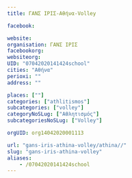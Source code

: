 ```yaml
---
title: ΓΑΝΣ ΙΡΙΣ-Αθήνα-Volley

facebook:

website:
organisation: ΓΑΝΣ ΙΡΙΣ
facebookorg:
websiteorg:
UID: "07042020141424school"
cities: "Αθήνα"
perioxi: ""
address: ""

places: [""]
categories: ["athlitismos"]
subcategories: ["volley"]
categoryNoSLug: ["Αθλητισμός"]
subcategoriesNoSLug: ["Volley"]

orgUID: org14042020001113

url: "gans-iris-athina-volley/athina//"
slug: "gans-iris-athina-volley"
aliases:
    - /07042020141424school
---
```





